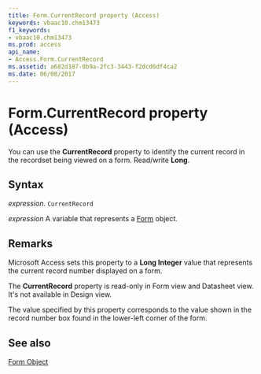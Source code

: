 ```yaml
---
title: Form.CurrentRecord property (Access)
keywords: vbaac10.chm13473
f1_keywords:
- vbaac10.chm13473
ms.prod: access
api_name:
- Access.Form.CurrentRecord
ms.assetid: a682d187-0b9a-2fc3-3443-f2dcd6df4ca2
ms.date: 06/08/2017
---
```



# Form.CurrentRecord property (Access)

You can use the  **CurrentRecord** property to identify the current record in the recordset being viewed on a form. Read/write **Long**.


## Syntax

 _expression_. `CurrentRecord`

 _expression_ A variable that represents a [Form](Access.Form.md) object.


## Remarks

Microsoft Access sets this property to a  **Long Integer** value that represents the current record number displayed on a form.

The  **CurrentRecord** property is read-only in Form view and Datasheet view. It's not available in Design view.

The value specified by this property corresponds to the value shown in the record number box found in the lower-left corner of the form.


## See also


[Form Object](Access.Form.md)


